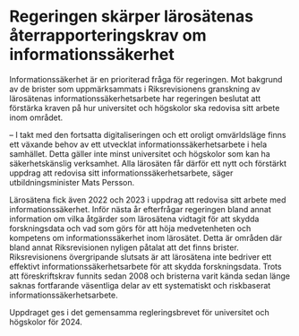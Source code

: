 # Regeringen skärper lärosätenas återrapporteringskrav om informationssäkerhet

Informationssäkerhet är en prioriterad fråga för regeringen. Mot bakgrund av de brister som uppmärksammats i Riksrevisionens granskning av lärosätenas informationssäkerhetsarbete har regeringen beslutat att förstärka kraven på hur universitet och högskolor ska redovisa sitt arbete inom området.

– I takt med den fortsatta digitaliseringen och ett oroligt omvärldsläge finns ett växande behov av ett utvecklat informationssäkerhetsarbete i hela samhället. Detta gäller inte minst universitet och högskolor som kan ha säkerhetskänslig verksamhet. Alla lärosäten får därför ett nytt och förstärkt uppdrag att redovisa sitt informationssäkerhetsarbete, säger utbildningsminister Mats Persson.

Lärosätena fick även 2022 och 2023 i uppdrag att redovisa sitt arbete med informationssäkerhet. Inför nästa år efterfrågar regeringen bland annat information om vilka åtgärder som lärosätena vidtagit för att skydda forskningsdata och vad som görs för att höja medvetenheten och kompetens om informationssäkerhet inom lärosätet. Detta är områden där bland annat Riksrevisionen nyligen påtalat att det finns brister. Riksrevisionens övergripande slutsats är att lärosätena inte bedriver ett effektivt informationssäkerhetsarbete för att skydda forskningsdata. Trots att föreskriftskrav funnits sedan 2008 och bristerna varit kända sedan länge saknas fortfarande väsentliga delar av ett systematiskt och riskbaserat informationssäkerhetsarbete.

Uppdraget ges i det gemensamma regleringsbrevet för universitet och högskolor för 2024.
